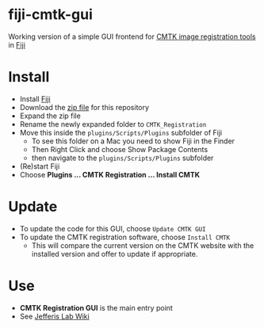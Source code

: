 fiji-cmtk-gui
=============

Working version of a simple GUI frontend for [CMTK image registration tools](http://www.nitrc.org/projects/cmtk/) in [Fiji](http://fiji.sc/)

Install
=======

  * Install [Fiji](http://fiji.sc/)
  * Download the [zip file](https://github.com/jefferis/fiji-cmtk-gui/zipball/master) for this repository
  * Expand the zip file
  * Rename the newly expanded folder to `CMTK_Registration`
  * Move this inside the `plugins/Scripts/Plugins` subfolder of Fiji 
    * To see this folder on a Mac you need to show Fiji in the Finder
    * Then Right Click and choose Show Package Contents
    * then navigate to the `plugins/Scripts/Plugins` subfolder
  * (Re)start Fiji
  * Choose **Plugins ... CMTK Registration ... Install CMTK**

Update
======
  * To update the code for this GUI, choose `Update CMTK GUI`
  * To update the CMTK registration software, choose `Install CMTK`
    * This will compare the current version on the CMTK website with the installed version and offer to update if appropriate.

Use
===
  * **CMTK Registration GUI** is the main entry point
  * See [Jefferis Lab Wiki](http://flybrain.mrc-lmb.cam.ac.uk/dokuwiki/doku.php?id=warping_manual:registration_gui)
